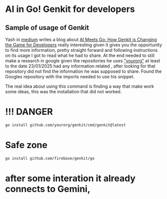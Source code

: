 # AI in Go! Genkit for developers
## Sample of usage of Genkit
Yash in [medium](https://medium.com/@yashwanthnandam) writes a blog about [AI Meets Go: How Genkit is Changing the Game for Developers](https://medium.com/@yashwanthnandam/ai-meets-go-how-genkit-is-changing-the-game-for-developers-034eb9a8d923) 
really interesting given it gives you the opportunity to find more information, pretty straight forward and following 
instructions on its usage I got to read what he had to share. At the end needed to still make a research in google given
the repositories he uses ["yourorg"]("github.com/yourorg/genkit") at least to the date 23/01/2025 had any information related
, after  looking for that repository did not find the information he was supposed to share.
Found the Googles repository with the imports needed to use his snippet. 

The real idea about using this command is finding a way that make work some ideas, this was the installation that did
not worked. 

# !!! DANGER
```bash
go install github.com/yourorg/genkit/cmd/genkit@latest
```

# Safe zone
```bash
go install github.com/firebase/genkit/go
```


# after some interation it already connects to Gemini,